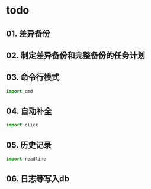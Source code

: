 # todo

## 01. 差异备份

## 02. 制定差异备份和完整备份的任务计划

## 03. 命令行模式

```python
import cmd
```


## 04. 自动补全 

```python
import click
```

## 05. 历史记录

```python
import readline
```
## 06. 日志等写入db


